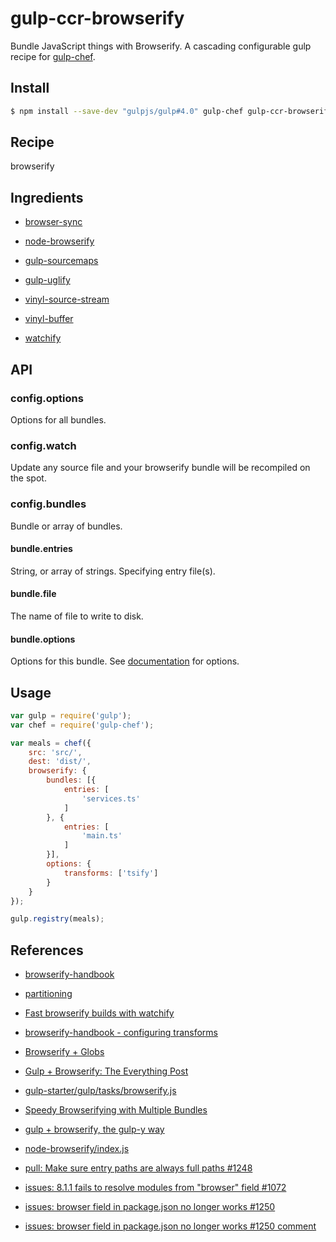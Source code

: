# gulp-ccr-browserify

Bundle JavaScript things with Browserify. A cascading configurable gulp recipe for [gulp-chef](https://github.com/gulp-cookery/gulp-chef).

## Install

``` bash
$ npm install --save-dev "gulpjs/gulp#4.0" gulp-chef gulp-ccr-browserify
```

## Recipe

browserify

## Ingredients

* [browser-sync](https://github.com/BrowserSync/browser-sync)

* [node-browserify](https://github.com/substack/node-browserify)

* [gulp-sourcemaps](https://github.com/floridoo/gulp-sourcemaps)

* [gulp-uglify](https://github.com/terinjokes/gulp-uglify)

* [vinyl-source-stream](https://github.com/hughsk/vinyl-source-stream)

* [vinyl-buffer](https://github.com/hughsk/vinyl-buffer)

* [watchify](https://github.com/substack/watchify)

## API

### config.options

Options for all bundles.

### config.watch

Update any source file and your browserify bundle will be recompiled on the spot.

### config.bundles

Bundle or array of bundles.

#### bundle.entries

String, or array of strings. Specifying entry file(s).

#### bundle.file

The name of file to write to disk.

#### bundle.options

Options for this bundle. See [documentation](https://github.com/substack/node-browserify#browserifyfiles--opts) for options.

## Usage

``` javascript
var gulp = require('gulp');
var chef = require('gulp-chef');

var meals = chef({
    src: 'src/',
    dest: 'dist/',
    browserify: {
        bundles: [{
            entries: [
                'services.ts'
            ]
        }, {
            entries: [
                'main.ts'
            ]
        }],
        options: {
            transforms: ['tsify']
        }
    }
});

gulp.registry(meals);
```

## References

* [browserify-handbook](https://github.com/substack/browserify-handbook)

* [partitioning](https://github.com/substack/browserify-handbook#partitioning)

* [Fast browserify builds with watchify](https://github.com/gulpjs/gulp/blob/master/docs/recipes/fast-browserify-builds-with-watchify.md)

* [browserify-handbook - configuring transforms](https://github.com/substack/browserify-handbook#configuring-transforms)

* [Browserify + Globs](https://github.com/gulpjs/gulp/blob/master/docs/recipes/browserify-with-globs.md)

* [Gulp + Browserify: The Everything Post](http://viget.com/extend/gulp-browserify-starter-faq)

* [gulp-starter/gulp/tasks/browserify.js](https://github.com/greypants/gulp-starter/blob/master/gulp/tasks/browserify.js)

* [Speedy Browserifying with Multiple Bundles](https://lincolnloop.com/blog/speedy-browserifying-multiple-bundles/)

* [gulp + browserify, the gulp-y way](https://medium.com/@sogko/gulp-browserify-the-gulp-y-way-bb359b3f9623)

* [node-browserify/index.js](https://github.com/substack/node-browserify/blob/master/index.js)

* [pull: Make sure entry paths are always full paths #1248](https://github.com/substack/node-browserify/pull/1248)

* [issues: 8.1.1 fails to resolve modules from "browser" field #1072](https://github.com/substack/node-browserify/issues/1072#issuecomment-70323972)

* [issues: browser field in package.json no longer works #1250](https://github.com/substack/node-browserify/issues/1250)

* [issues: browser field in package.json no longer works #1250 comment](https://github.com/substack/node-browserify/issues/1250#issuecomment-99970224)
